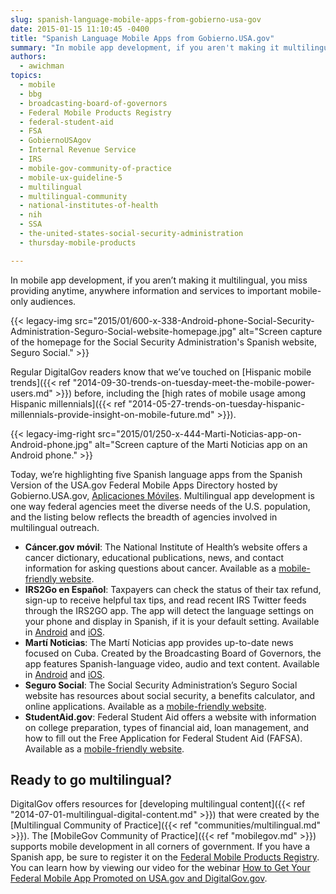 ```yaml
---
slug: spanish-language-mobile-apps-from-gobierno-usa-gov
date: 2015-01-15 11:10:45 -0400
title: "Spanish Language Mobile Apps from Gobierno.USA.gov"
summary: "In mobile app development, if you aren't making it multilingual, you miss providing anytime, anywhere information and services to important mobile-only audiences. Today, we’re highlighting five Spanish language apps from the Spanish Version of the USA.gov Federal Mobile Apps Directory."
authors:
  - awichman
topics:
  - mobile
  - bbg
  - broadcasting-board-of-governors
  - Federal Mobile Products Registry
  - federal-student-aid
  - FSA
  - GobiernoUSAgov
  - Internal Revenue Service
  - IRS
  - mobile-gov-community-of-practice
  - mobile-ux-guideline-5
  - multilingual
  - multilingual-community
  - national-institutes-of-health
  - nih
  - SSA
  - the-united-states-social-security-administration
  - thursday-mobile-products

---
```


In mobile app development, if you aren&#8217;t making it multilingual, you miss providing anytime, anywhere information and services to important mobile-only audiences.

{{< legacy-img src="2015/01/600-x-338-Android-phone-Social-Security-Administration-Seguro-Social-website-homepage.jpg" alt="Screen capture of the homepage for the Social Security Administration's Spanish website, Seguro Social." >}}

Regular DigitalGov readers know that we&#8217;ve touched on [Hispanic mobile trends]({{< ref "2014-09-30-trends-on-tuesday-meet-the-mobile-power-users.md" >}}) before, including the [high rates of mobile usage among Hispanic millennials]({{< ref "2014-05-27-trends-on-tuesday-hispanic-millennials-provide-insight-on-mobile-future.md" >}}).

{{< legacy-img-right src="2015/01/250-x-444-Marti-Noticias-app-on-Android-phone.jpg" alt="Screen capture of the Marti Noticias app on an Android phone." >}}

Today, we’re highlighting five Spanish language apps from the Spanish Version of the USA.gov Federal Mobile Apps Directory hosted by Gobierno.USA.gov, [Aplicaciones Móviles](http://www.usa.gov/gobiernousa/conectese-gobierno/apps.moviles.shtml). Multilingual app development is one way federal agencies meet the diverse needs of the U.S. population, and the listing below reflects the breadth of agencies involved in multilingual outreach.

  * **Cáncer.gov móvil**: The National Institute of Health’s website offers a cancer dictionary, educational publications, news, and contact information for asking questions about cancer. Available as a [mobile-friendly website](http://m.cancer.gov/es).
  * **IRS2Go en Español**: Taxpayers can check the status of their tax refund, sign-up to receive helpful tax tips, and read recent IRS Twitter feeds through the IRS2GO app. The app will detect the language settings on your phone and display in Spanish, if it is your default setting. Available in [Android](https://play.google.com/store/apps/details?id=gov.irs) and [iOS](https://itunes.apple.com/us/app/irs2go/id414113282?mt=8).
  * **Martí Noticias**: The Martí Noticias app provides up-to-date news focused on Cuba. Created by the Broadcasting Board of Governors, the app features Spanish-language video, audio and text content. Available in [Android](https://play.google.com/store/apps/details?id=gov.bbg.ocb) and [iOS](https://itunes.apple.com/us/app/marti-noticias/id639624682?mt=8).
  * **Seguro Social**: The Social Security Administration’s Seguro Social website has resources about social security, a benefits calculator, and online applications. Available as a [mobile-friendly website](http://www.ssa.gov/espanol/).
  * **StudentAid.gov**: Federal Student Aid offers a website with information on college preparation, types of financial aid, loan management, and how to fill out the Free Application for Federal Student Aid (FAFSA). Available as a [mobile-friendly website](https://studentaid.ed.gov/es).

## Ready to go multilingual?

DigitalGov offers resources for [developing multilingual content]({{< ref "2014-07-01-multilingual-digital-content.md" >}}) that were created by the [Multilingual Community of Practice]({{< ref "communities/multilingual.md" >}}). The [MobileGov Community of Practice]({{< ref "mobilegov.md" >}}) supports mobile development in all corners of government. If you have a Spanish app, be sure to register it on the [Federal Mobile Products Registry](http://apps.usa.gov/register). You can learn how by viewing our video for the webinar [How to Get Your Federal Mobile App Promoted on USA.gov and DigitalGov.gov](https://www.youtube.com/watch?v=m2KO5Dww5yo).
